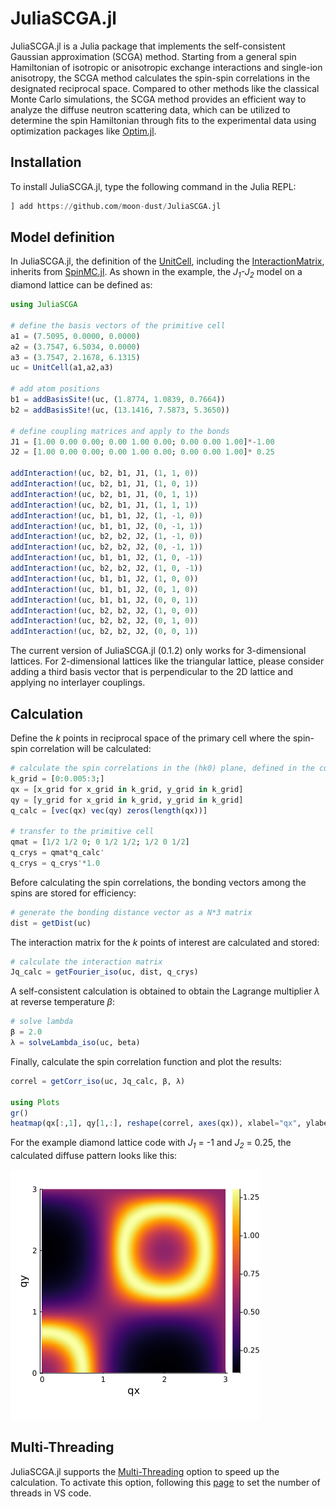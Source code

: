 # JuliaSCGA.jl
JuliaSCGA.jl is a Julia package that implements the self-consistent Gaussian approximation (SCGA) method. Starting from a general spin Hamiltonian of isotropic or anisotropic exchange interactions and single-ion anisotropy, the SCGA method calculates the spin-spin correlations in the designated reciprocal space. Compared to other methods like the classical Monte Carlo simulations, the SCGA method provides an efficient way to analyze the diffuse neutron scattering data, which can be utilized to determine the spin Hamiltonian through fits to the experimental data using optimization packages like [Optim.jl](https://github.com/JuliaNLSolvers/Optim.jl/).

## Installation
To install JuliaSCGA.jl, type the following command in the Julia REPL:
```julia
] add https://github.com/moon-dust/JuliaSCGA.jl
```

## Model definition
In JuliaSCGA.jl, the definition of the [UnitCell](src/UnitCell.jl), including the [InteractionMatrix](src/InteractionMatrix.jl), inherits from [SpinMC.jl](https://github.com/fbuessen/SpinMC.jl). As shown in the example, the *J<sub>1</sub>-J<sub>2</sub>* model on a diamond lattice can be defined as:

```julia
using JuliaSCGA

# define the basis vectors of the primitive cell
a1 = (7.5095, 0.0000, 0.0000) 
a2 = (3.7547, 6.5034, 0.0000) 
a3 = (3.7547, 2.1678, 6.1315) 
uc = UnitCell(a1,a2,a3) 

# add atom positions
b1 = addBasisSite!(uc, (1.8774, 1.0839, 0.7664)) 
b2 = addBasisSite!(uc, (13.1416, 7.5873, 5.3650)) 

# define coupling matrices and apply to the bonds
J1 = [1.00 0.00 0.00; 0.00 1.00 0.00; 0.00 0.00 1.00]*-1.00 
J2 = [1.00 0.00 0.00; 0.00 1.00 0.00; 0.00 0.00 1.00]* 0.25

addInteraction!(uc, b2, b1, J1, (1, 1, 0)) 
addInteraction!(uc, b2, b1, J1, (1, 0, 1)) 
addInteraction!(uc, b2, b1, J1, (0, 1, 1)) 
addInteraction!(uc, b2, b1, J1, (1, 1, 1)) 
addInteraction!(uc, b1, b1, J2, (1, -1, 0)) 
addInteraction!(uc, b1, b1, J2, (0, -1, 1)) 
addInteraction!(uc, b2, b2, J2, (1, -1, 0)) 
addInteraction!(uc, b2, b2, J2, (0, -1, 1)) 
addInteraction!(uc, b1, b1, J2, (1, 0, -1)) 
addInteraction!(uc, b2, b2, J2, (1, 0, -1)) 
addInteraction!(uc, b1, b1, J2, (1, 0, 0)) 
addInteraction!(uc, b1, b1, J2, (0, 1, 0)) 
addInteraction!(uc, b1, b1, J2, (0, 0, 1)) 
addInteraction!(uc, b2, b2, J2, (1, 0, 0)) 
addInteraction!(uc, b2, b2, J2, (0, 1, 0)) 
addInteraction!(uc, b2, b2, J2, (0, 0, 1)) 
```
The current version of JuliaSCGA.jl (0.1.2) only works for 3-dimensional lattices. For 2-dimensional lattices like the triangular lattice, please consider adding a third basis vector that is perpendicular to the 2D lattice and applying no interlayer couplings.
## Calculation
Define the *k* points in reciprocal space of the primary cell where the spin-spin correlation will be calculated:
```julia
# calculate the spin correlations in the (hk0) plane, defined in the cubic cell
k_grid = [0:0.005:3;]
qx = [x_grid for x_grid in k_grid, y_grid in k_grid]
qy = [y_grid for x_grid in k_grid, y_grid in k_grid]
q_calc = [vec(qx) vec(qy) zeros(length(qx))]

# transfer to the primitive cell
qmat = [1/2 1/2 0; 0 1/2 1/2; 1/2 0 1/2]
q_crys = qmat*q_calc'
q_crys = q_crys'*1.0
```

Before calculating the spin correlations, the bonding vectors among the spins are stored for efficiency:
```julia
# generate the bonding distance vector as a N*3 matrix
dist = getDist(uc)
```

The interaction matrix for the *k* points of interest are calculated and stored:
```julia
# calculate the interaction matrix
Jq_calc = getFourier_iso(uc, dist, q_crys)
```

A self-consistent calculation is obtained to obtain the Lagrange multiplier $\lambda$ at reverse temperature $\beta$:
```julia
# solve lambda
β = 2.0
λ = solveLambda_iso(uc, beta)
```
Finally, calculate the spin correlation function and plot the results:
```julia
correl = getCorr_iso(uc, Jq_calc, β, λ)

using Plots
gr()
heatmap(qx[:,1], qy[1,:], reshape(correl, axes(qx)), xlabel="qx", ylabel="qy", aspect_ratio=1, size=(400,400))
```

For the example diamond lattice code with *J<sub>1</sub>* = -1 and *J<sub>2</sub>* = 0.25, the calculated diffuse pattern looks like this:

![](assets/diamond_0p25.png)

## Multi-Threading
JuliaSCGA.jl supports the [Multi-Threading](https://docs.julialang.org/en/v1/manual/multi-threading/) option to speed up the calculation. To activate this option, following this [page](https://stackoverflow.com/questions/71596187/changing-threads-in-settings-json-of-vs-code-for-julias-jupyter-notebooks) to set the number of threads in VS code.



